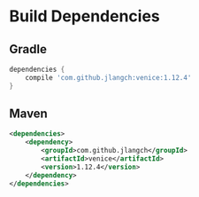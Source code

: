 # Build Dependencies


## Gradle

```groovy
dependencies {
    compile 'com.github.jlangch:venice:1.12.4'
}
```

## Maven

```xml
<dependencies>
    <dependency>
        <groupId>com.github.jlangch</groupId>
        <artifactId>venice</artifactId>
        <version>1.12.4</version>
    </dependency>
</dependencies>
```
